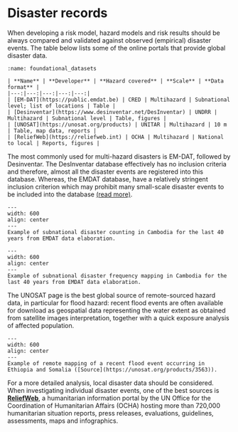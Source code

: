 # Disaster records

When developing a risk model, hazard models and risk results should be always compared and validated against observed (empirical) disaster events.
The table below lists some of the online portals that provide global disaster data. 
```{table}
:name: foundational_datasets

| **Name** | **Developer** | **Hazard covered** | **Scale** | **Data format** |
|---:|---:|---:|---:|---:|
| [EM-DAT](https://public.emdat.be) | CRED | Multihazard | Subnational level; list of locations | Table |
| [Desinventar](https://www.desinventar.net/DesInventar) | UNDRR | Multihazard | Subnational level | Table, figures |
| [UNOSAT](https://unosat.org/products) | UNITAR | Multihazard | 10 m | Table, map data, reports |                
| [ReliefWeb](https://reliefweb.int) | OCHA | Multihazard | National to local | Reports, figures |  
```
The most commonly used for multi-hazard disasters is EM-DAT, followed by Desinventar. The DesInventar database effectively has no inclusion criteria and therefore, almost all the disaster events are registered into this database. Whereas, the EMDAT database, have a relatively stringent inclusion criterion which may prohibit many small-scale disaster events to be included into the database [(read more)](https://link.springer.com/article/10.1007/s41885-019-00052-0).

```{figure} images/emdat_count.png
---
width: 600
align: center
---
Example of subnational disaster counting in Cambodia for the last 40 years from EMDAT data elaboration.
```

```{figure} images/emdat_maps.jpg
---
width: 600
align: center
---
Example of subnational disaster frequency mapping in Cambodia for the last 40 years from EMDAT data elaboration.
```

The UNOSAT page is the best global source of remote-sourced hazard data, in particular for flood hazard: recent flood events are often available for download as geospatial data representing the water extent as obtained from satellite images interpretation, together with a quick exposure analysis of affected population.

```{figure} images/unosat.jpg
---
width: 600
align: center
---
Example of remote mapping of a recent flood event occurring in Ethiopia and Somalia ([Source](https://unosat.org/products/3563)).
```

For a more detailed analysis, local disaster data should be considered.
When investigating individual disaster events, one of the best sources is [**ReliefWeb**](https://reliefweb.int), a humanitarian information portal by the UN Office for the Coordination of Humanitarian Affairs (OCHA) hosting more than 720,000 humanitarian situation reports, press releases, evaluations, guidelines, assessments, maps and infographics.